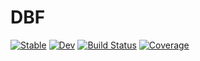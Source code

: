 # DBF

[![Stable](https://img.shields.io/badge/docs-stable-blue.svg)](https://nmayhall.github.io/DBF.jl/stable/)
[![Dev](https://img.shields.io/badge/docs-dev-blue.svg)](https://nmayhall.github.io/DBF.jl/dev/)
[![Build Status](https://github.com/nmayhall/DBF.jl/actions/workflows/CI.yml/badge.svg?branch=main)](https://github.com/nmayhall/DBF.jl/actions/workflows/CI.yml?query=branch%3Amain)
[![Coverage](https://codecov.io/gh/nmayhall/DBF.jl/branch/main/graph/badge.svg)](https://codecov.io/gh/nmayhall/DBF.jl)
